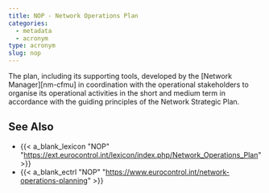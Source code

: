```yaml
---
title: NOP - Network Operations Plan
categories:
  - metadata
  - acronym
type: acronym
slug: nop
---
```


The plan, including its supporting tools, developed by the
[Network Manager][nm-cfmu]
in coordination with the operational stakeholders to organise its operational
activities in the short and medium term in accordance with the guiding
principles of the Network Strategic Plan.


## See Also

* {{< a_blank_lexicon "NOP" "https://ext.eurocontrol.int/lexicon/index.php/Network_Operations_Plan" >}}
* {{< a_blank_ectrl "NOP" "https://www.eurocontrol.int/network-operations-planning" >}}
